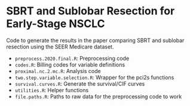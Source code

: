 # SBRT and Sublobar Resection for Early-Stage NSCLC

Code to generate the results in the paper comparing SBRT and sublobar resection using the SEER Medicare dataset. 

- `preprocess.2020.final.R`: Preprocessing code
- `codes.R`: Billing codes for variable definitions
- `proximal.nc.2.mc.R`: Analysis code
- `two.step.variable.selection.R`: Wrapper for the pci2s functions
- `survival.curves.R`: Generate the survival/CIF curves
- `utilities.R`: Helper functions
- `file.paths.R`: Paths to raw data for the preprocessing code to work
